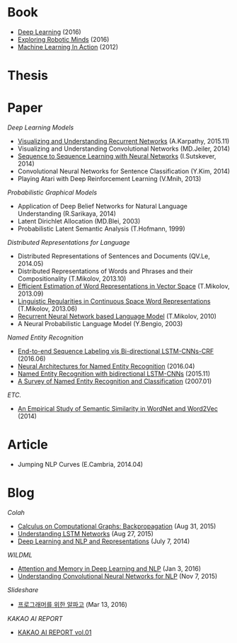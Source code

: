 # Book
* [Deep Learning](https://github.com/gritmind/review-paper/tree/master/book/deep-learning-book) (2016)
* [Exploring Robotic Minds](https://github.com/gritmind/review-paper/tree/master/book/exploring-robotic-minds) (2016)
* [Machine Learning In Action](https://github.com/gritmind/review-paper/tree/master/book/machine-learning-in-action) (2012)


# Thesis 


# Paper

_Deep Learning Models_
* [Visualizing and Understanding Recurrent Networks](https://github.com/gritmind/review-paper/blob/master/paper/visualizing-and-understanding-recurrent-networks.md) (A.Karpathy, 2015.11)
* Visualizing and Understanding Convolutional Networks (MD.Jeiler, 2014)
* [Sequence to Sequence Learning with Neural Networks](https://github.com/gritmind/review-paper/blob/master/paper/seq2seq_with_nn.md) (I.Sutskever, 2014)
* Convolutional Neural Networks for Sentence Classification (Y.Kim, 2014)
* Playing Atari with Deep Reinforcement Learning (V.Mnih, 2013)


_Probabilistic Graphical Models_
* Application of Deep Belief Networks for Natural Language Understanding (R.Sarikaya, 2014)
* Latent Dirichlet Allocation (MD.Blei, 2003)
* Probabilistic Latent Semantic Analysis (T.Hofmann, 1999)

_Distributed Representations for Language_
* Distributed Representations of Sentences and Documents (QV.Le, 2014.05)
* Distributed Representations of Words and Phrases and their Compositionality (T.Mikolov, 2013.10)
* [Efficient Estimation of Word Representations in Vector Space](https://github.com/gritmind/review-paper/blob/master/paper/efficient-estimation-of-word-representations-in-vector-space.md) (T.Mikolov, 2013.09)
* [Linguistic Regularities in Continuous Space Word Representations](https://github.com/gritmind/review-paper/blob/master/paper/linguistic-regularities-in-continuous-space-word-representations.md) (T.Mikolov, 2013.06)
* [Recurrent Neural Network based Language Model](https://github.com/gritmind/review-paper/blob/master/paper/recurrent-neural-network-based%20language-model.md) (T.Mikolov, 2010)
* A Neural Probabilistic Language Model (Y.Bengio, 2003)



_Named Entity Recognition_
* [End-to-end Sequence Labeling vis Bi-directional LSTM-CNNs-CRF](https://github.com/gritmind/review-paper/blob/master/paper/end-to-end-sequence-labeling-via-bi-directional-lstm-cnns-crf.md) (2016.06)
* [Neural Architectures for Named Entity Recognition](https://github.com/gritmind/review-paper/blob/master/paper/neural-architectures-for-named-entity-recognition.md) (2016.04)
* [Named Entity Recognition with bidirectional LSTM-CNNs](https://github.com/gritmind/review-paper/blob/master/paper/named-entity-recognition-with-bidirectional-lstm-cnns.md) (2015.11)
* [A Survey of Named Entity Recognition and Classification](https://github.com/gritmind/review-paper/blob/master/paper/a-survey-of-named-entity-recognition-and-classification.md) (2007.01)

_ETC._
* [An Empirical Study of Semantic Similarity in WordNet and Word2Vec](https://github.com/gritmind/review-paper/blob/master/paper/an-empirical-study-of-semantic-similarity-in-WordNet-and-Word2Vec.md) (2014) 


# Article
* Jumping NLP Curves (E.Cambria, 2014.04)

# Blog

_Colah_
* [Calculus on Computational Graphs: Backpropagation](https://github.com/gritmind/review-paper/blob/master/blog/colah/calculus-on-computational-graphs.md) (Aug 31, 2015)
* [Understanding LSTM Networks](https://github.com/gritmind/review-paper/blob/master/blog/colah/understanding-lstm-networks.md) (Aug 27, 2015)
* [Deep Learning and NLP and Representations](https://github.com/gritmind/review-paper/blob/master/blog/colah/dl-and-nlp-and-representations.md) (July 7, 2014)

_WILDML_
* [Attention and Memory in Deep Learning and NLP](https://github.com/gritmind/review-paper/blob/master/blog/wildml/attention-and-memory-in-deep-learning-and-nlp.md) (Jan 3, 2016)
* [Understanding Convolutional Neural Networks for NLP](https://github.com/gritmind/review-paper/blob/master/blog/wildml/understanding-convolutional-neural-networks-for-nlp.md) (Nov 7, 2015)

_Slideshare_
* [프로그래머를 위한 알파고](https://github.com/gritmind/review-paper/blob/master/blog/slideshare/alphago-for-programmer.md) (Mar 13, 2016)

_KAKAO AI REPORT_
* [KAKAO AI REPORT vol.01](https://github.com/gritmind/review-paper/blob/master/blog/kakao_ai_report/kakao_ai_report_v1.md)


